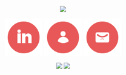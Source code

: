 <p align="center">
  <img src="https://capsule-render.vercel.app/api?type=waving&color=E85858&fontColor=FFFFFF&height=200&section=header&text=Jack's%20GitHub&fontSize=70" />
</p>

<p align="center">
  <a href="https://www.linkedin.com/in/jackkilburn/"><img height="100" src="/images/linkedin_circular" alt="LinkedIn Icon" /></a>
  <a href="https://www.linkedin.com/in/jackkilburn/"><img height="100" src="/images/person_circular" alt="Website Icon" /></a>
  <a href="https://www.linkedin.com/in/jackkilburn/"><img height="100" src="/images/email_circular" alt="Email Icon" /></a>
</p>

<p align="center">
  <a href="https://github.com/anuraghazra/github-readme-stats"><img height="200" src="https://github-readme-stats.vercel.app/api?username=jack-software-development&theme=dracula" /></a>
  <a href="https://github.com/anuraghazra/convoychat"><img height="200" src="https://github-readme-stats.vercel.app/api/top-langs?username=anuraghazra&layout=compact&langs_count=8&theme=dracula" /></a>
</p>


